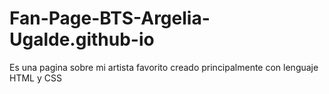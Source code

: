# Fan-Page-BTS-Argelia-Ugalde.github-io
Es una pagina sobre mi artista favorito creado principalmente con lenguaje HTML y CSS

